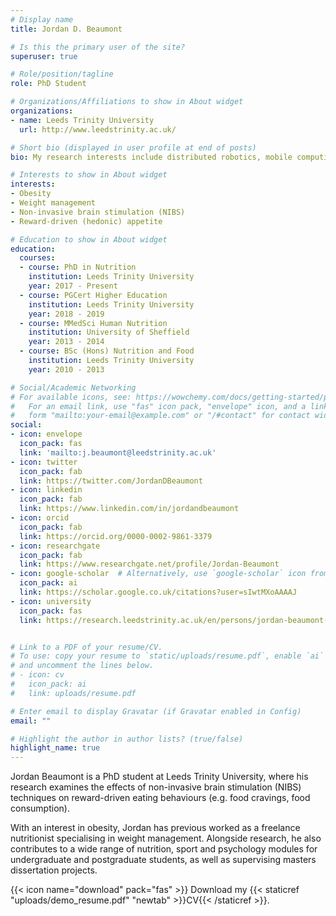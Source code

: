 ```yaml
---
# Display name
title: Jordan D. Beaumont

# Is this the primary user of the site?
superuser: true

# Role/position/tagline
role: PhD Student

# Organizations/Affiliations to show in About widget
organizations:
- name: Leeds Trinity University
  url: http://www.leedstrinity.ac.uk/

# Short bio (displayed in user profile at end of posts)
bio: My research interests include distributed robotics, mobile computing and programmable matter.

# Interests to show in About widget
interests:
- Obesity
- Weight management
- Non-invasive brain stimulation (NIBS)
- Reward-driven (hedonic) appetite

# Education to show in About widget
education:
  courses:
  - course: PhD in Nutrition
    institution: Leeds Trinity University
    year: 2017 - Present
  - course: PGCert Higher Education
    institution: Leeds Trinity University
    year: 2018 - 2019
  - course: MMedSci Human Nutrition
    institution: University of Sheffield
    year: 2013 - 2014
  - course: BSc (Hons) Nutrition and Food
    institution: Leeds Trinity University
    year: 2010 - 2013

# Social/Academic Networking
# For available icons, see: https://wowchemy.com/docs/getting-started/page-builder/#icons
#   For an email link, use "fas" icon pack, "envelope" icon, and a link in the
#   form "mailto:your-email@example.com" or "/#contact" for contact widget.
social:
- icon: envelope
  icon_pack: fas
  link: 'mailto:j.beaumont@leedstrinity.ac.uk'
- icon: twitter
  icon_pack: fab
  link: https://twitter.com/JordanDBeaumont
- icon: linkedin
  icon_pack: fab
  link: https://www.linkedin.com/in/jordandbeaumont
- icon: orcid
  icon_pack: fab
  link: https://orcid.org/0000-0002-9861-3379
- icon: researchgate
  icon_pack: fab
  link: https://www.researchgate.net/profile/Jordan-Beaumont
- icon: google-scholar  # Alternatively, use `google-scholar` icon from `ai` icon pack
  icon_pack: ai
  link: https://scholar.google.co.uk/citations?user=sIwtMXoAAAAJ
- icon: university
  icon_pack: fas
  link: https://research.leedstrinity.ac.uk/en/persons/jordan-beaumont(1f84ce45-c3d0-4d89-a004-583a828896e7).html


# Link to a PDF of your resume/CV.
# To use: copy your resume to `static/uploads/resume.pdf`, enable `ai` icons in `params.toml`, 
# and uncomment the lines below.
# - icon: cv
#   icon_pack: ai
#   link: uploads/resume.pdf

# Enter email to display Gravatar (if Gravatar enabled in Config)
email: ""

# Highlight the author in author lists? (true/false)
highlight_name: true
---
```


Jordan Beaumont is a PhD student at Leeds Trinity University, where his research examines the effects of non-invasive brain stimulation (NIBS) techniques on reward-driven eating behaviours (e.g. food cravings, food consumption).

With an interest in obesity, Jordan has previous worked as a freelance nutritionist specialising in weight management. Alongside research, he also contributes to a wide range of nutrition, sport and psychology modules for undergraduate and postgraduate students, as well as supervising masters dissertation projects.

{{< icon name="download" pack="fas" >}} Download my {{< staticref "uploads/demo_resume.pdf" "newtab" >}}CV{{< /staticref >}}.
